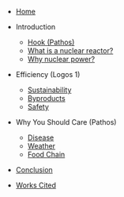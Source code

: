 <!-- docs/sidebar.md -->


* [Home](./)

* Introduction
  * [Hook (Pathos)](./Introduction/Hook/index)
  * [What is a nuclear reactor?](./Introduction/Nuclear%20Reactor/index)
  * [Why nuclear power?](./Introduction/Nuclear%20Power/index)

* Efficiency (Logos 1)
  * [Sustainability](./Efficiency/Sustainability/index)
  * [Byproducts](./Efficiency/Byproducts/index)
  * [Safety](./Efficiency/Safety/index)

* Why You Should Care (Pathos)
  * [Disease](./Why%20Care/Disease/index)
  * [Weather](./Why%20Care/Weather/index)
  * [Food Chain](./Why%20Care/Food%20Chain/index)

* [Conclusion](./Conclusion/index)

* [Works Cited](./Works%20Cited/index)
